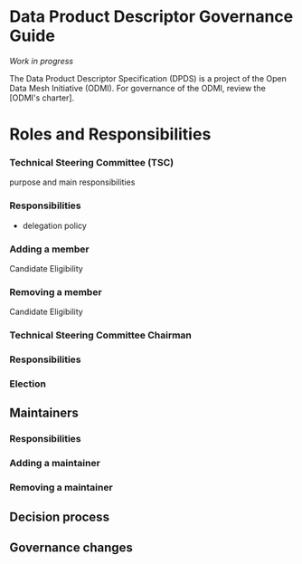 # Data Product Descriptor Governance Guide

*Work in progress*

The Data Product Descriptor Specification (DPDS) is a project of the Open Data Mesh Initiative (ODMI). For governance of the ODMI, review the [ODMI's charter].

# Roles and Responsibilities

### Technical Steering Committee (TSC)
purpose and main responsibilities

### Responsibilities
+ delegation policy

### Adding a member
Candidate Eligibility

### Removing a member
Candidate Eligibility

### Technical Steering Committee Chairman

### Responsibilities

### Election

## Maintainers

### Responsibilities

### Adding a maintainer

### Removing a maintainer

## Decision process

## Governance changes
